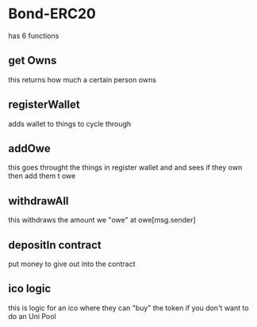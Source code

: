 # Bond-ERC20
has 6 functions 
## get Owns
this returns how much a certain person owns
## registerWallet 
adds wallet to things to cycle through
## addOwe
this goes throught the things in register wallet and and sees if they own then add them t owe
## withdrawAll
this withdraws the amount we "owe" at owe[msg.sender]
## depositIn contract
put money to give out into the contract
## ico logic 
this is logic for an ico where they can "buy" the token if you don't want to do an Uni Pool
